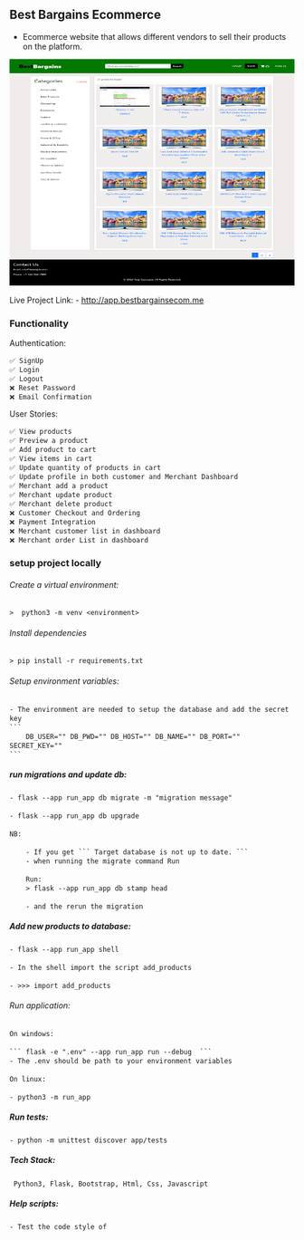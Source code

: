 ## Best Bargains Ecommerce

- Ecommerce website that allows different vendors to sell their products on the platform.

<img width="100%" height="400px" src="./app/static/images/products.png">

Live Project Link:
    - http://app.bestbargainsecom.me


### Functionality

Authentication:

    ✅ SignUp
    ✅ Login
    ✅ Logout
    ❌ Reset Password
    ❌ Email Confirmation

User Stories:

    ✅ View products
    ✅ Preview a product
    ✅ Add product to cart
    ✅ View items in cart
    ✅ Update quantity of products in cart
    ✅ Update profile in both customer and Merchant Dashboard
    ✅ Merchant add a product
    ✅ Merchant update product
    ✅ Merchant delete product
    ❌ Customer Checkout and Ordering
    ❌ Payment Integration
    ❌ Merchant customer list in dashboard
    ❌ Merchant order List in dashboard


### setup project locally

###### Create a virtual environment:

    >  python3 -m venv <environment>

###### Install dependencies

    > pip install -r requirements.txt

###### Setup environment variables:

    - The environment are needed to setup the database and add the secret key
    ```
        DB_USER="" DB_PWD="" DB_HOST="" DB_NAME="" DB_PORT="" SECRET_KEY=""
    ```

##### run migrations and update db:

    - flask --app run_app db migrate -m "migration message"

    - flask --app run_app db upgrade

    NB:

        - If you get ``` Target database is not up to date. ```
        - when running the migrate command Run

        Run:
        > flask --app run_app db stamp head

        - and the rerun the migration

##### Add new products to database:

    - flask --app run_app shell

    - In the shell import the script add_products

    - >>> import add_products

###### Run application:

    On windows:

    ``` flask -e ".env" --app run_app run --debug  ```
    - The .env should be path to your environment variables

    On linux:

    - python3 -m run_app

##### Run tests:

    - python -m unittest discover app/tests

##### Tech Stack:

` Python3, Flask, Bootstrap, Html, Css, Javascript`

##### Help scripts:

    - Test the code style of
